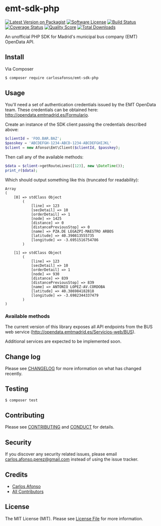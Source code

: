 # emt-sdk-php

[![Latest Version on Packagist][ico-version]][link-packagist]
[![Software License][ico-license]](LICENSE.md)
[![Build Status][ico-travis]][link-travis]
[![Coverage Status][ico-scrutinizer]][link-scrutinizer]
[![Quality Score][ico-code-quality]][link-code-quality]
[![Total Downloads][ico-downloads]][link-downloads]

An unofficial PHP SDK for Madrid's municipal bus company (EMT) OpenData API.

## Install

Via Composer

``` bash
$ composer require carlosafonso/emt-sdk-php
```

## Usage

You'll need a set of authentication credentials issued by the EMT OpenData team. These credentials can be obtained here: http://opendata.emtmadrid.es/Formulario.

Create an instance of the SDK client passing the credentials described above:

```php
$clientId = 'FOO.BAR.BAZ';
$passkey = 'ABCDEFGH-1234-ABCD-1234-ABCDEFGHIJKL'
$client = new Afonso\Emt\Client($clientId, $passkey);
```

Then call any of the available methods:

```php
$data = $client->getRouteLines([123], new \DateTime());
print_r($data);
```

Which should output something like this (truncated for readability):

```
Array
(
    [0] => stdClass Object
        (
            [line] => 123
            [secDetail] => 10
            [orderDetail] => 1
            [node] => 1425
            [distance] => 0
            [distancePreviousStop] => 0
            [name] => PZA.DE LEGAZPI-MAESTRO ARBOS
            [latitude] => 40.390813555735
            [longitude] => -3.6951516754786
        )

    [1] => stdClass Object
        (
            [line] => 123
            [secDetail] => 10
            [orderDetail] => 1
            [node] => 930
            [distance] => 839
            [distancePreviousStop] => 839
            [name] => ANTONIO LOPEZ-AV.CORDOBA
            [latitude] => 40.386984182818
            [longitude] => -3.6982344337479
        )
)
```

### Available methods

The current version of this library exposes all API endpoints from the BUS web service (http://opendata.emtmadrid.es/Servicios-web/BUS).

Additional services are expected to be implemented soon.

## Change log

Please see [CHANGELOG](CHANGELOG.md) for more information on what has changed recently.

## Testing

``` bash
$ composer test
```

## Contributing

Please see [CONTRIBUTING](CONTRIBUTING.md) and [CONDUCT](CONDUCT.md) for details.

## Security

If you discover any security related issues, please email carlos.afonso.perez@gmail.com instead of using the issue tracker.

## Credits

- [Carlos Afonso][link-author]
- [All Contributors][link-contributors]

## License

The MIT License (MIT). Please see [License File](LICENSE.md) for more information.

[ico-version]: https://img.shields.io/packagist/v/carlosafonso/emt-sdk-php.svg?style=flat-square
[ico-license]: https://img.shields.io/badge/license-MIT-brightgreen.svg?style=flat-square
[ico-travis]: https://img.shields.io/travis/carlosafonso/emt-sdk-php/master.svg?style=flat-square
[ico-scrutinizer]: https://img.shields.io/scrutinizer/coverage/g/carlosafonso/emt-sdk-php.svg?style=flat-square
[ico-code-quality]: https://img.shields.io/scrutinizer/g/carlosafonso/emt-sdk-php.svg?style=flat-square
[ico-downloads]: https://img.shields.io/packagist/dt/carlosafonso/emt-sdk-php.svg?style=flat-square

[link-packagist]: https://packagist.org/packages/carlosafonso/emt-sdk-php
[link-travis]: https://travis-ci.org/carlosafonso/emt-sdk-php
[link-scrutinizer]: https://scrutinizer-ci.com/g/carlosafonso/emt-sdk-php/code-structure
[link-code-quality]: https://scrutinizer-ci.com/g/carlosafonso/emt-sdk-php
[link-downloads]: https://packagist.org/packages/carlosafonso/emt-sdk-php
[link-author]: https://github.com/carlosafonso
[link-contributors]: ../../contributors
